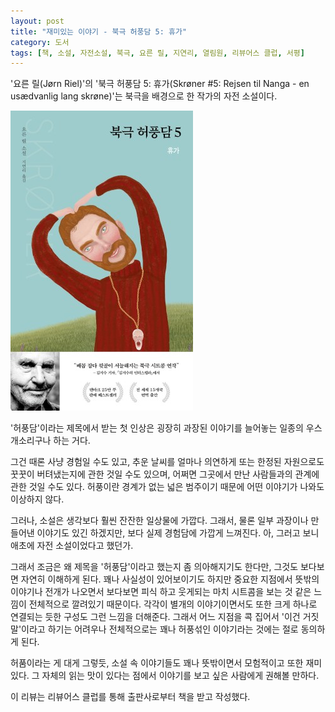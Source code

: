 ```yaml
---
layout: post
title: "재미있는 이야기 - 북극 허풍담 5: 휴가"
category: 도서
tags: [책, 소설, 자전소설, 북극, 요른 릴, 지연리, 열림원, 리뷰어스 클럽, 서평]
---
```


'요른 릴(Jørn Riel)'의
'북극 허풍담 5: 휴가(Skrøner #5: Rejsen til Nanga - en usædvanlig lang skrøne)'는
북극을 배경으로 한 작가의 자전 소설이다.

![표지](/images/book/skroner-5-rejsen-til-nanga-en-usaedvanlig-lang-skrone-book-h480.jpg)

'허풍담'이라는 제목에서 받는 첫 인상은
굉장히 과장된 이야기를 늘어놓는 일종의 우스개소리구나 하는 거다.

그건 때론 사냥 경험일 수도 있고,
추운 날씨를 얼마나 의연하게 또는 한정된 자원으로도 꿋꿋이 버텨냈는지에 관한 것일 수도 있으며,
어쩌면 그곳에서 만난 사람들과의 관계에 관한 것일 수도 있다.
허풍이란 경계가 없는 넓은 범주이기 때문에 어떤 이야기가 나와도 이상하지 않다.

그러나, 소설은 생각보다 훨씬 잔잔한 일상물에 가깝다.
그래서, 물론 일부 과장이나 만들어낸 이야기도 있긴 하겠지만,
보다 실제 경험담에 가깝게 느껴진다.
아, 그러고 보니 애초에 자전 소설이었다고 했던가.

그래서 조금은 왜 제목을 '허풍담'이라고 했는지 좀 의아해지기도 한다만,
그것도 보다보면 자연히 이해하게 된다.
꽤나 사실성이 있어보이기도 하지만 중요한 지점에서 뜻밖의 이야기나 전개가 나오면서
보다보면 피식 하고 웃게되는 마치 시트콤을 보는 것 같은 느낌이 전체적으로 깔려있기 때문이다.
각각이 별개의 이야기이면서도 또한 크게 하나로 연결되는 듯한 구성도 그런 느낌을 더해준다.
그래서 어느 지점을 콕 집어서 '이건 거짓말'이라고 하기는 어려우나
전체적으로는 꽤나 허풍섞인 이야기라는 것에는 절로 동의하게 된다.

허품이라는 게 대게 그렇듯, 소설 속 이야기들도 꽤나 뜻밖이면서 모험적이고 또한 재미있다.
그 자체의 읽는 맛이 있다는 점에서
이야기를 보고 싶은 사람에게 권해볼 만하다.



<div class="im im-info">
이 리뷰는 리뷰어스 클럽를 통해 출판사로부터 책을 받고 작성했다.
</div>
